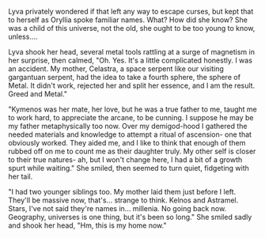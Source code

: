 Lyva privately wondered if that left any way to escape curses, but kept that to herself as Oryllia spoke familiar names. What? How did she know? She was a child of this universe, not the old, she ought to be too young to know, unless....    

Lyva shook her head, several metal tools rattling at a surge of magnetism in her surprise, then calmed, "Oh. Yes. It's a little complicated honestly. I was an accident. My mother, Celastra, a space serpent like our visiting gargantuan serpent, had the idea to take a fourth sphere, the sphere of Metal. It didn't work, rejected her and split her essence, and I am the result. Greed and Metal."       

"Kymenos was her mate, her love, but he was a true father to me, taught me to work hard, to appreciate the arcane, to be cunning. I suppose he may be my father metaphysically too now. Over my demigod-hood I gathered the needed materials and knowledge to attempt a ritual of ascension- one that obviously worked. They aided me, and I like to think that enough of them rubbed off on me to count me as their daughter truly. My other self is closer to their true natures- ah, but I won't change here, I had a bit of a growth spurt while waiting." She smiled, then seemed to turn quiet, fidgeting with her tail.    

"I had two younger siblings too. My mother laid them just before I left. They'll be massive now, that's... strange to think. Kelnos and Astramel. Stars, I've not said they're names in... millenia. No going back now. Geography, universes is one thing, but it's been so long." She smiled sadly and shook her head, "Hm, this is my home now."
